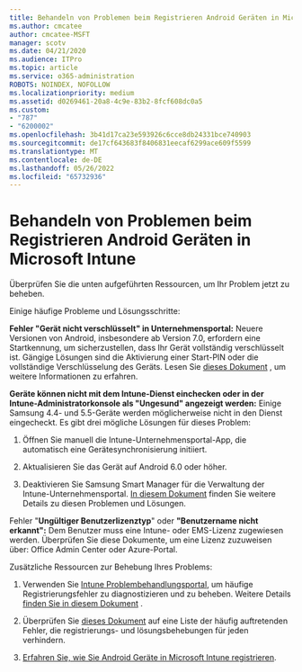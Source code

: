 ```yaml
---
title: Behandeln von Problemen beim Registrieren Android Geräten in Microsoft Intune
ms.author: cmcatee
author: cmcatee-MSFT
manager: scotv
ms.date: 04/21/2020
ms.audience: ITPro
ms.topic: article
ms.service: o365-administration
ROBOTS: NOINDEX, NOFOLLOW
ms.localizationpriority: medium
ms.assetid: d0269461-20a8-4c9e-83b2-8fcf608dc0a5
ms.custom:
- "787"
- "6200002"
ms.openlocfilehash: 3b41d17ca23e593926c6cce8db24331bce740903
ms.sourcegitcommit: de17cf643683f8406831eecaf6299ace609f5599
ms.translationtype: MT
ms.contentlocale: de-DE
ms.lasthandoff: 05/26/2022
ms.locfileid: "65732936"
---
```

# <a name="troubleshoot-issues-with-enrolling-android-devices-in-microsoft-intune"></a>Behandeln von Problemen beim Registrieren Android Geräten in Microsoft Intune

Überprüfen Sie die unten aufgeführten Ressourcen, um Ihr Problem jetzt zu beheben.
  
Einige häufige Probleme und Lösungsschritte:
  
 **Fehler "Gerät nicht verschlüsselt" in Unternehmensportal:** Neuere Versionen von Android, insbesondere ab Version 7.0, erfordern eine Startkennung, um sicherzustellen, dass Ihr Gerät vollständig verschlüsselt ist. Gängige Lösungen sind die Aktivierung einer Start-PIN oder die vollständige Verschlüsselung des Geräts. Lesen Sie [dieses Dokument](https://docs.microsoft.com/intune-user-help/your-device-appears-encrypted-but-cp-says-otherwise-android) , um weitere Informationen zu erfahren.
  
 **Geräte können nicht mit dem Intune-Dienst einchecken oder in der Intune-Administratorkonsole als "Ungesund" angezeigt werden:** Einige Samsung 4.4- und 5.5-Geräte werden möglicherweise nicht in den Dienst eingecheckt. Es gibt drei mögliche Lösungen für dieses Problem:
  
1. Öffnen Sie manuell die Intune-Unternehmensportal-App, die automatisch eine Gerätesynchronisierung initiiert.

2. Aktualisieren Sie das Gerät auf Android 6.0 oder höher.

3. Deaktivieren Sie Samsung Smart Manager für die Verwaltung der Intune-Unternehmensportal. [In diesem Dokument](https://docs.microsoft.com/troubleshoot/mem/intune/troubleshoot-device-enrollment-in-intune#devices-fail-to-check-in-with-the-intune-service-and-display-as-unhealthy-in-the-intune-admin-console) finden Sie weitere Details zu diesen Problemen und Lösungen.

 Fehler "**Ungültiger Benutzerlizenztyp**" oder **"Benutzername nicht erkannt":** Dem Benutzer muss eine Intune- oder EMS-Lizenz zugewiesen werden. Überprüfen Sie diese Dokumente, um eine Lizenz zuzuweisen über: Office Admin Center oder Azure-Portal.
  
Zusätzliche Ressourcen zur Behebung Ihres Problems:
  
1. Verwenden Sie [Intune Problembehandlungsportal](https://devicemanagement.microsoft.com/#blade/Microsoft_Intune_DeviceSettings/TroubleshootBlade), um häufige Registrierungsfehler zu diagnostizieren und zu beheben. Weitere Details [finden Sie in diesem Dokument](https://docs.microsoft.com/intune/help-desk-operators) .

2. Überprüfen Sie [dieses Dokument](https://docs.microsoft.com/troubleshoot/mem/intune/troubleshoot-device-enrollment-in-intune) auf eine Liste der häufig auftretenden Fehler, die registrierungs- und lösungsbehebungen für jeden verhindern.

3. [Erfahren Sie, wie Sie Android Geräte in Microsoft Intune registrieren](https://docs.microsoft.com/intune/android-enroll).
